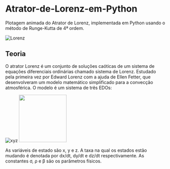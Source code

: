 # Atrator-de-Lorenz-em-Python
Plotagem animada do Atrator de Lorenz, implementada em Python usando o método de Runge-Kutta de 4ª ordem.

![Lorenz](https://user-images.githubusercontent.com/65929471/97085951-f61a7800-15f6-11eb-957b-18e9e0dfe326.gif)

## Teoria
O atrator Lorenz é um conjunto de soluções caóticas de um sistema de equações diferenciais ordinárias chamado sistema de Lorenz. Estudado pela primeira vez por Edward Lorenz com a ajuda de Ellen Fetter, que desenvolveram um modelo matemático simplificado para a convecção atmosférica. O modelo é um sistema de três EDOs:

![xyz](https://wikimedia.org/api/rest_v1/media/math/render/svg/7928004d58943529a7be774575a62ca436a82a7f) <img src="https://static.wixstatic.com/media/5769f0_a8eef2121b814552a4f94b2796cc6d5b~mv2.gif"  width="150">

As variáveis de estado são x, y e z. A taxa na qual os estados estão mudando é denotada por dx/dt, dy/dt e dz/dt respectivamente. As constantes σ, ρ e β são os parâmetros físicos.

